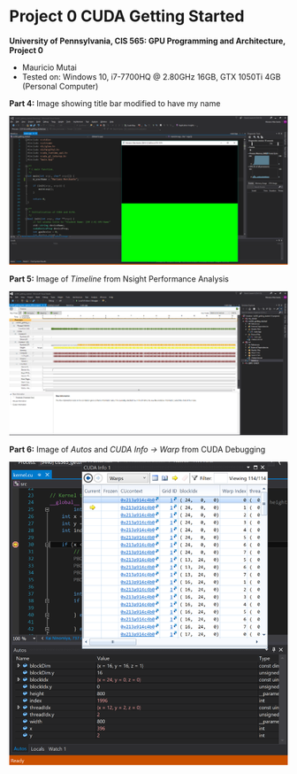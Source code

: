 Project 0 CUDA Getting Started
====================

**University of Pennsylvania, CIS 565: GPU Programming and Architecture, Project 0**

* Mauricio Mutai
* Tested on: Windows 10, i7-7700HQ @ 2.80GHz 16GB, GTX 1050Ti 4GB (Personal Computer)

**Part 4:** Image showing title bar modified to have my name

![](images/part4.png)

**Part 5:** Image of *Timeline* from Nsight Performance Analysis

![](images/part5.png)

**Part 6:** Image of *Autos* and *CUDA Info -> Warp* from CUDA Debugging

![](images/part6.png)

